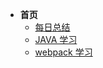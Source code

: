<!--
 * @Author: your name
 * @Date: 2021-02-07 10:06:45
 * @LastEditTime: 2021-02-07 10:32:06
 * @LastEditors: Please set LastEditors
 * @Description: In User Settings Edit
 * @FilePath: \docsify-blog-master\docs\_siderbar.md
-->

- **首页**
  - [每日总结](zh-cn/learning)
  - [JAVA 学习](zh-cn/java-study)
  - [webpack 学习](zh-cn/webpack)
